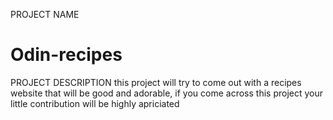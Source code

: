PROJECT NAME
# Odin-recipes
PROJECT DESCRIPTION
this project will try to come out with a recipes website that will be good and adorable, if you come across this project your little contribution will be highly apriciated
